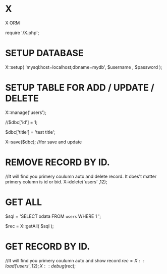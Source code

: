 # X
X ORM

require '/X.php';

# SETUP DATABASE
X::setup( 'mysql:host=localhost;dbname=mydb',  $username ,  $password  );

# SETUP TABLE FOR ADD / UPDATE / DELETE
X::manage('users'); 

//$dbc['id'] = 1;

$dbc['title'] = 'test title';

X::save($dbc); //for save and update

# REMOVE RECORD BY ID. 
//It will find you primery coulumn auto and delete record. It does't matter primery column is id or bid.
X::delete('users' ,12);

# GET ALL 
$sql = 'SELECT xdata FROM `users` WHERE 1 ';

$rec = X::getAll( $sql );

# GET RECORD BY ID. 
//It will find you primery coulumn auto and show record
$rec = X::load('users' ,12 );
X::debug($rec);
